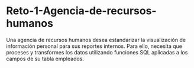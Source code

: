 # Reto-1-Agencia-de-recursos-humanos
Una agencia de recursos humanos desea estandarizar la visualización de información personal para sus reportes internos. Para ello, necesita que proceses y transformes los datos utilizando funciones SQL aplicadas a los campos de su tabla empleados.
